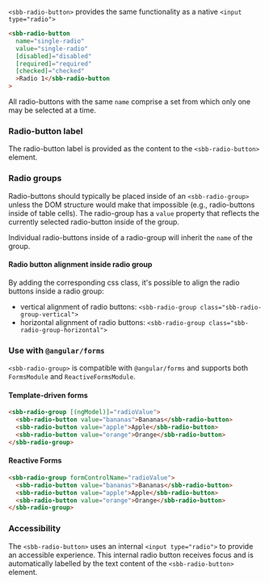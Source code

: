 `<sbb-radio-button>` provides the same functionality as a native `<input type="radio">`

```html
<sbb-radio-button
  name="single-radio"
  value="single-radio"
  [disabled]="disabled"
  [required]="required"
  [checked]="checked"
  >Radio 1</sbb-radio-button
>
```

All radio-buttons with the same `name` comprise a set from which only one may be selected at a time.

### Radio-button label

The radio-button label is provided as the content to the `<sbb-radio-button>` element.

### Radio groups

Radio-buttons should typically be placed inside of an `<sbb-radio-group>` unless the DOM structure
would make that impossible (e.g., radio-buttons inside of table cells). The radio-group has a
`value` property that reflects the currently selected radio-button inside of the group.

Individual radio-buttons inside of a radio-group will inherit the `name` of the group.

#### Radio button alignment inside radio group

By adding the corresponding css class, it's possible to align the radio buttons inside a radio group:

- vertical alignment of radio buttons: `<sbb-radio-group class="sbb-radio-group-vertical">`
- horizontal alignment of radio buttons: `<sbb-radio-group class="sbb-radio-group-horizontal">`

### Use with `@angular/forms`

`<sbb-radio-group>` is compatible with `@angular/forms` and supports both `FormsModule`
and `ReactiveFormsModule`.

#### Template-driven forms

```html
<sbb-radio-group [(ngModel)]="radioValue">
  <sbb-radio-button value="bananas">Bananas</sbb-radio-button>
  <sbb-radio-button value="apple">Apple</sbb-radio-button>
  <sbb-radio-button value="orange">Orange</sbb-radio-button>
</sbb-radio-group>
```

#### Reactive Forms

```html
<sbb-radio-group formControlName="radioValue">
  <sbb-radio-button value="bananas">Bananas</sbb-radio-button>
  <sbb-radio-button value="apple">Apple</sbb-radio-button>
  <sbb-radio-button value="orange">Orange</sbb-radio-button>
</sbb-radio-group>
```

### Accessibility

The `<sbb-radio-button>` uses an internal `<input type="radio">` to provide an accessible experience.
This internal radio button receives focus and is automatically labelled by the text content of the
`<sbb-radio-button>` element.
